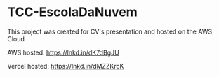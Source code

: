# TCC-EscolaDaNuvem
This project was created for CV's presentation and hosted on the AWS Cloud

AWS hosted: https://lnkd.in/dK7dBgJU

Vercel hosted: https://lnkd.in/dMZZKrcK
